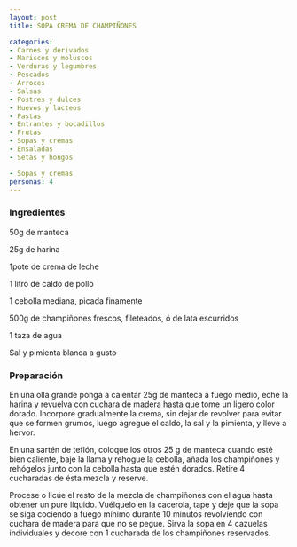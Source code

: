 ```yaml
---
layout: post
title: SOPA CREMA DE CHAMPIÑONES

categories:
- Carnes y derivados
- Mariscos y moluscos
- Verduras y legumbres
- Pescados
- Arroces
- Salsas
- Postres y dulces
- Huevos y lacteos
- Pastas
- Entrantes y bocadillos
- Frutas
- Sopas y cremas
- Ensaladas
- Setas y hongos

- Sopas y cremas
personas: 4 
---
```

<h3>Ingredientes</h3>
50g de manteca

25g de harina

1pote de crema de leche

1 litro de caldo de pollo

1 cebolla mediana, picada finamente

500g de champiñones frescos, fileteados, ó de lata escurridos

1 taza de agua

Sal y pimienta blanca a gusto

<h3>Preparación</h3>
En una olla grande ponga a calentar 25g de manteca a fuego medio, eche la harina y revuelva con cuchara de madera hasta que tome un ligero color dorado. Incorpore gradualmente la crema, sin dejar de revolver para evitar que se formen grumos, luego agregue el caldo, la sal y la pimienta, y lleve a hervor.

En una sartén de teflón, coloque los otros 25 g de manteca cuando esté bien caliente, baje la llama y rehogue la cebolla, añada los champiñones y rehógelos junto con la cebolla hasta que estén dorados. Retire 4 cucharadas de ésta mezcla y reserve.

Procese o licúe el resto de la mezcla de champiñones con el agua hasta obtener un puré líquido. Vuélquelo en la cacerola, tape y deje que la sopa se siga cociendo a fuego mínimo durante 10 minutos revolviendo con cuchara de madera para que no se pegue. Sirva la sopa en 4 cazuelas individuales y decore con 1 cucharada de los champiñones reservados.

